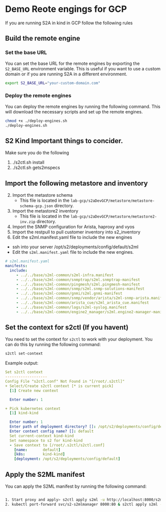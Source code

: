 # Demo Reote engings for GCP

If you are running S2A in kind in GCP follow the following rules

## Build the remote engine

### Set the base URL
You can set the base URL for the remote engines by exporting the `S2_BASE_URL` environment variable. This is useful if you want to use a custom domain or if you are running S2A in a different environment.

```bash
export S2_BASE_URL="your-custom-domain.com"
```

### Deploy the remote engines 

You can deploy the remote engines by running the following command. This will download the necessary scripts and set up the remote engines.

```bash
chmod +x ./deploy-engines.sh
./deploy-engines.sh
```


## S2 Kind Important things to concider.

Make sure you do the following 

1. ./s2ctl.sh install 
2. ./s2ctl.sh gets2mspecs

## Import the following metastore and inventory

2. Import the metastore schema 
    - This file is located in the `lab-gcp/s2aDevGCP/metastore/metastore-schema-gcp.json` directory.
3. Import the metastore2 inventory
    - This file is located in the `lab-gcp/s2aDevGCP/metastore/metastore2-inv.zip` directory.
4. Import the SNMP configuration for Arista, haproxy and vyos
5. Import the restpull to pull customer inventory into s2_inventory
6. Edit the s2ml.manifest.yaml file to include the new engines
  - ssh into your server /opt/s2/deployments/config/default/s2ml
  - Edit the `s2ml.manifest.yaml` file to include the new engines.

```yaml
# s2ml.manifest.yaml
manifests:
  include:
     - ../../base/s2ml-common/s2ml-infra.manifest
     - ../../base/s2ml-common/snmptrap/s2ml.snmptrap-manifest
     - ../../base/s2ml-common/pingmesh/s2ml.pingmesh-manifest
     - ../../base/s2ml-common/snmp/s2ml.snmp-solutions-manifest
     - ../../base/s2ml-common/gnmi/s2ml.gnmi-manifest
     - ../../base/s2ml-common/snmp/vendor/arista/s2ml-snmp-arista.manifest
     - ../../base/s2ml-common/arista_cue/s2ml_arista_cue.manifest
     - ../../base/s2ml-common/logs/s2ml-syslog.manifest
     - ../../base/s2ml-common/engine2_manager/s2ml.engine2-manager-manifest
```

## Set the context for s2ctl (If you havent)

You need to set the context for `s2ctl` to work with your deployment. You can do this by running the following command:

```bash
s2ctl set-context
```

Example output:
```yaml
Set s2ctl context
-------------------
Config File "s2ctl.conf" Not Found in "[/root/.s2ctl]"
+ Select/Create s2ctl context [* is current pick]
  [1] Create new context

  Enter number: 1

+ Pick kubernetes context
  [1] kind-kind

  Enter number: 1
  Enter path of deployment directory? []: /opt/s2/deployments/config/default
  Enter context config name? []: default
  Set current-context kind-kind
  Set namespace to s2 for kind-kind
  - Save context to [/root/.s2ctl/s2ctl.conf]
    [name:       default]
    [k8s:        kind-kind]
    [deployment: /opt/s2/deployments/config/default]
```

## Apply the S2ML manifest
You can apply the S2ML manifest by running the following command:

```bash

1. Start proxy and apply> s2ctl apply s2ml -u http://localhost:8000/s2mlmanager/manifest
2. kubectl port-forward svc/s2-s2mlmanager 8000:80 & s2ctl apply s2ml -u http://localhost:8000/manifest
```

